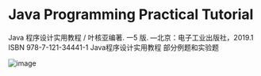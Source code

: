 # Java Programming Practical Tutorial

Java 程序设计实用教程 / 叶核亚编著. 一5 版. —北京：电子工业出版社，2019.1
ISBN 978-7-121-34441-1
 Java程序设计实用教程 部分例题和实验题
 
![image](https://github.com/user-attachments/assets/1a8195d3-ac0a-4c9d-9e4a-949bcc96b897)
